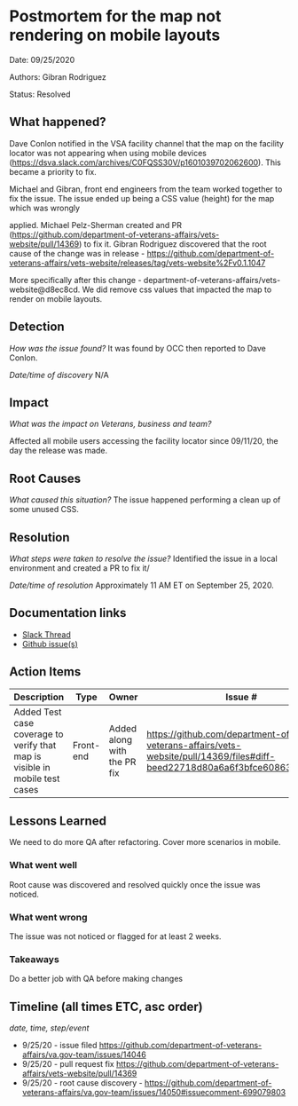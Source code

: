 # Postmortem for the map not rendering on mobile layouts

Date: 09/25/2020

Authors: Gibran Rodriguez

Status: Resolved

## What happened?

Dave Conlon notified in the VSA facility channel that the map on the facility locator was not appearing when using mobile devices (https://dsva.slack.com/archives/C0FQSS30V/p1601039702062600). This became a priority to fix.

Michael and Gibran, front end engineers from the team worked together to fix the issue. The issue ended up being a CSS value (height) for the map which was wrongly 

applied. Michael Pelz-Sherman created and PR (https://github.com/department-of-veterans-affairs/vets-website/pull/14369) to fix it. Gibran Rodriguez discovered that the root cause of the change was in release - https://github.com/department-of-veterans-affairs/vets-website/releases/tag/vets-website%2Fv0.1.1047

More specifically after this change - department-of-veterans-affairs/vets-website@d8ec8cd. We did remove css values that impacted the map to render on mobile layouts. 


## Detection
_How was the issue found?_ It was found by OCC then reported to Dave Conlon.

_Date/time of discovery_ N/A

## Impact
_What was the impact on Veterans, business and team?_

Affected all mobile users accessing the facility locator since 09/11/20, the day the release was made. 

## Root Causes
_What caused this situation?_ The issue happened performing a clean up of some unused CSS.  

## Resolution
_What steps were taken to resolve the issue?_ Identified the issue in a local environment and created a PR to fix it/

_Date/time of resolution_ Approximately 11 AM ET on September 25, 2020.

## Documentation links
- [Slack Thread](https://dsva.slack.com/archives/C0FQSS30V/p1601044750068300)
- [Github issue(s)](https://github.com/department-of-veterans-affairs/va.gov-team/issues/14046)


## Action Items

| Description                    | Type    | Owner        | Issue # |
| ------------------------------ | ------- | ------------ | ------- |
| Added Test case coverage to verify that map is visible in mobile test cases | Front-end | Added along with the PR fix | https://github.com/department-of-veterans-affairs/vets-website/pull/14369/files#diff-beed22718d80a6a6f3bfce60863aa764R25 |

## Lessons Learned
We need to do more QA after refactoring. Cover more scenarios in mobile.

### What went well
Root cause was discovered and resolved quickly once the issue was noticed.

### What went wrong
The issue was not noticed or flagged for at least 2 weeks.

### Takeaways
Do a better job with QA before making changes


## Timeline (all times ETC, asc order)
_date, time, step/event_
- 9/25/20 - issue filed https://github.com/department-of-veterans-affairs/va.gov-team/issues/14046 
- 9/25/20 - pull request fix https://github.com/department-of-veterans-affairs/vets-website/pull/14369
- 9/25/20 - root cause discovery - https://github.com/department-of-veterans-affairs/va.gov-team/issues/14050#issuecomment-699079803
